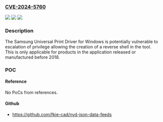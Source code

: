 ### [CVE-2024-5760](https://cve.mitre.org/cgi-bin/cvename.cgi?name=CVE-2024-5760)
![](https://img.shields.io/static/v1?label=Product&message=Samsung%20Universal%20Print%20Driver&color=blue)
![](https://img.shields.io/static/v1?label=Version&message=3.00.16.0101%20&color=brightgreen)
![](https://img.shields.io/static/v1?label=Vulnerability&message=n%2Fa&color=blue)

### Description

The Samsung Universal Print Driver for Windows is potentially vulnerable to escalation of privilege allowing the creation of a reverse shell in the tool. This is only applicable for products in the application released or manufactured before 2018.

### POC

#### Reference
No PoCs from references.

#### Github
- https://github.com/fkie-cad/nvd-json-data-feeds

